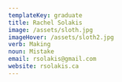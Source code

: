 ```yaml
---
templateKey: graduate
title: Rachel Solakis
image: /assets/sloth.jpg
imageHover: /assets/sloth2.jpg
verb: Making
noun: Mistake
email: rsolakis@gmail.com
website: rsolakis.ca
---
```


